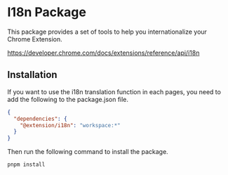 # I18n Package

This package provides a set of tools to help you internationalize your Chrome Extension.

<https://developer.chrome.com/docs/extensions/reference/api/i18n>

## Installation

If you want to use the i18n translation function in each pages, you need to add the following to the package.json file.

```json
{
  "dependencies": {
    "@extension/i18n": "workspace:*"
  }
}
```

Then run the following command to install the package.

```bash
pnpm install
```
